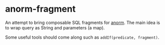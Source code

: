 # anorm-fragment

An attempt to bring composable SQL fragments for [anorm](https://github.com/playframework/anorm).
The main idea is to wrap query as String and parameters (a map).

Some useful tools should come along such as `addIf(predicate, fragment)`.

